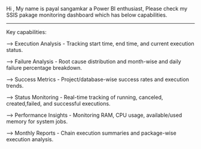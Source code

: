 Hi ,
My name is payal sangamkar a Power BI enthusiast, Please check my SSIS pakage monitoring dashboard which has below capabilities.
_______________________________________________________________________________________________________________________________________________________________________________________________________________
Key capabilities:

--> Execution Analysis - Tracking start time, end time, and current execution status.

--> Failure Analysis - Root cause distribution and month-wise and daily failure percentage breakdown.

--> Success Metrics - Project/database-wise success rates and execution trends.

--> Status Monitoring - Real-time tracking of running, canceled, created,failed, and successful executions.

--> Performance Insights - Monitoring RAM, CPU usage, available/used memory for system jobs.

--> Monthly Reports - Chain execution summaries and package-wise execution analysis.


